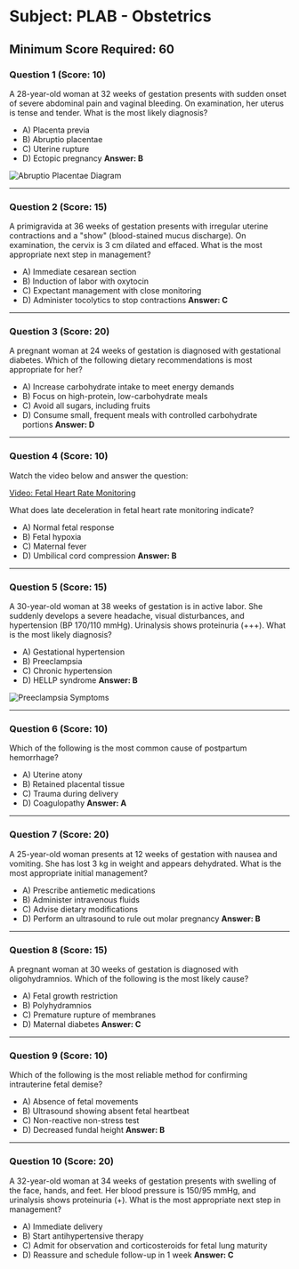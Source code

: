 # Subject: PLAB - Obstetrics
## Minimum Score Required: 60

### Question 1 (Score: 10)
A 28-year-old woman at 32 weeks of gestation presents with sudden onset of severe abdominal pain and vaginal bleeding. On examination, her uterus is tense and tender. What is the most likely diagnosis?

- A) Placenta previa
- B) Abruptio placentae
- C) Uterine rupture
- D) Ectopic pregnancy
**Answer: B**

![Abruptio Placentae Diagram](https://example.com/abruptio-placentae-diagram.png)

---

### Question 2 (Score: 15)
A primigravida at 36 weeks of gestation presents with irregular uterine contractions and a "show" (blood-stained mucus discharge). On examination, the cervix is 3 cm dilated and effaced. What is the most appropriate next step in management?

- A) Immediate cesarean section
- B) Induction of labor with oxytocin
- C) Expectant management with close monitoring
- D) Administer tocolytics to stop contractions
**Answer: C**

---

### Question 3 (Score: 20)
A pregnant woman at 24 weeks of gestation is diagnosed with gestational diabetes. Which of the following dietary recommendations is most appropriate for her?

- A) Increase carbohydrate intake to meet energy demands
- B) Focus on high-protein, low-carbohydrate meals
- C) Avoid all sugars, including fruits
- D) Consume small, frequent meals with controlled carbohydrate portions
**Answer: D**

---

### Question 4 (Score: 10)
Watch the video below and answer the question:

[Video: Fetal Heart Rate Monitoring](https://www.youtube.com/embed/example)

What does late deceleration in fetal heart rate monitoring indicate?

- A) Normal fetal response
- B) Fetal hypoxia
- C) Maternal fever
- D) Umbilical cord compression
**Answer: B**

---

### Question 5 (Score: 15)
A 30-year-old woman at 38 weeks of gestation is in active labor. She suddenly develops a severe headache, visual disturbances, and hypertension (BP 170/110 mmHg). Urinalysis shows proteinuria (+++). What is the most likely diagnosis?

- A) Gestational hypertension
- B) Preeclampsia
- C) Chronic hypertension
- D) HELLP syndrome
**Answer: B**

![Preeclampsia Symptoms](https://example.com/preeclampsia-symptoms.jpg)

---

### Question 6 (Score: 10)
Which of the following is the most common cause of postpartum hemorrhage?

- A) Uterine atony
- B) Retained placental tissue
- C) Trauma during delivery
- D) Coagulopathy
**Answer: A**

---

### Question 7 (Score: 20)
A 25-year-old woman presents at 12 weeks of gestation with nausea and vomiting. She has lost 3 kg in weight and appears dehydrated. What is the most appropriate initial management?

- A) Prescribe antiemetic medications
- B) Administer intravenous fluids
- C) Advise dietary modifications
- D) Perform an ultrasound to rule out molar pregnancy
**Answer: B**

---

### Question 8 (Score: 15)
A pregnant woman at 30 weeks of gestation is diagnosed with oligohydramnios. Which of the following is the most likely cause?

- A) Fetal growth restriction
- B) Polyhydramnios
- C) Premature rupture of membranes
- D) Maternal diabetes
**Answer: C**

---

### Question 9 (Score: 10)
Which of the following is the most reliable method for confirming intrauterine fetal demise?

- A) Absence of fetal movements
- B) Ultrasound showing absent fetal heartbeat
- C) Non-reactive non-stress test
- D) Decreased fundal height
**Answer: B**

---

### Question 10 (Score: 20)
A 32-year-old woman at 34 weeks of gestation presents with swelling of the face, hands, and feet. Her blood pressure is 150/95 mmHg, and urinalysis shows proteinuria (+). What is the most appropriate next step in management?

- A) Immediate delivery
- B) Start antihypertensive therapy
- C) Admit for observation and corticosteroids for fetal lung maturity
- D) Reassure and schedule follow-up in 1 week
**Answer: C**
